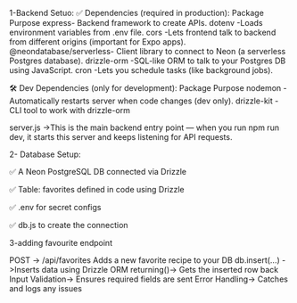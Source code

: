 1-Backend Setuo:
✅ Dependencies (required in production):
Package	Purpose
express-	Backend framework to create APIs.
dotenv	-Loads environment variables from .env file.
cors	-Lets frontend talk to backend from different origins (important for Expo apps).
@neondatabase/serverless-	Client library to connect to Neon (a serverless Postgres database).
drizzle-orm	-SQL-like ORM to talk to your Postgres DB using JavaScript.
cron	-Lets you schedule tasks (like background jobs).

🛠️ Dev Dependencies (only for development):
Package	Purpose
nodemon	-Automatically restarts server when code changes (dev only).
drizzle-kit	-CLI tool to work with drizzle-orm


server.js ->This is the main backend entry point — when you run npm run dev, it starts this server and keeps listening for API requests.


2- Database Setup:

✅ A Neon PostgreSQL DB connected via Drizzle

✅ Table: favorites defined in code using Drizzle

✅ .env for secret configs

✅ db.js to create the connection

3-adding favourite endpoint


POST -> /api/favorites	Adds a new favorite recipe to your DB
db.insert(...)	->Inserts data using Drizzle ORM
returning()->	Gets the inserted row back
Input Validation->	Ensures required fields are sent
Error Handling->	Catches and logs any issues